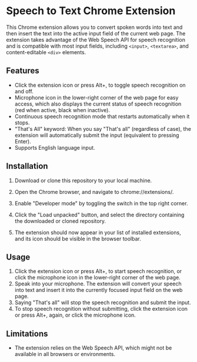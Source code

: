 # Speech to Text Chrome Extension


This Chrome extension allows you to convert spoken words into text and then insert the text into the active input field of the current web page. The extension takes advantage of the Web Speech API for speech recognition and is compatible with most input fields, including `<input>`, `<textarea>`, and content-editable `<div>` elements.
## Features
* Click the extension icon or press Alt+, to toggle speech recognition on and off.
* Microphone icon in the lower-right corner of the web page for easy access, which also displays the current status of speech recognition (red when active, black when inactive).
* Continuous speech recognition mode that restarts automatically when it stops.
* "That's All" keyword: When you say "That's all" (regardless of case), the extension will automatically submit the input (equivalent to pressing Enter).
* Supports English language input.
## Installation
1. Download or clone this repository to your local machine.

2. Open the Chrome browser, and navigate to chrome://extensions/.

3. Enable "Developer mode" by toggling the switch in the top right corner.

4. Click the "Load unpacked" button, and select the directory containing the downloaded or cloned repository.

5. The extension should now appear in your list of installed extensions, and its icon should be visible in the browser toolbar.

## Usage
1. Click the extension icon or press Alt+, to start speech recognition, or click the microphone icon in the lower-right corner of the web page.
2. Speak into your microphone. The extension will convert your speech into text and insert it into the currently focused input field on the web page.
3. Saying "That's all" will stop the speech recognition and submit the input.
4. To stop speech recognition without submitting, click the extension icon or press Alt+, again, or click the microphone icon.

## Limitations
* The extension relies on the Web Speech API, which might not be available in all browsers or environments.